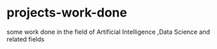 # projects-work-done
some work done in the field of Artificial Intelligence ,Data Science and related fields
